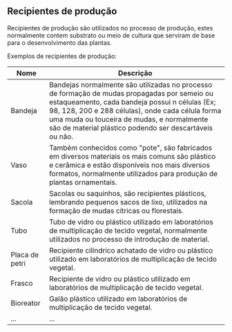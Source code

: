 ## Recipientes de produção

Recipientes de produção são utilizados no processo de produção, estes normalmente contem substrato ou meio de cultura que serviram de base para o desenvolvimento das plantas.



Exemplos de recipientes de produção:

| Nome           | Descrição                                                    |
| -------------- | ------------------------------------------------------------ |
| Bandeja        | Bandejas normalmente são utilizadas no processo de formação de mudas propagadas por semeio ou estaqueamento, cada bandeja possui n células (Ex; 98, 128, 200 e 288 células), onde cada célula forma uma muda ou touceira de mudas, e normalmente são de material plástico podendo ser descartáveis ou não. |
| Vaso           | Também conhecidos como "pote", são fabricados em diversos materiais os mais comuns são plástico e cerâmica e estão disponíveis nos mais diversos formatos, normalmente utilizados para produção de plantas ornamentais. |
| Sacola         | Sacolas ou saquinhos, são recipientes plásticos, lembrando pequenos sacos de lixo, utilizados na formação de mudas cítricas ou florestais. |
| Tubo           | Tubo de vidro ou plástico utilizado em laboratórios de multiplicação de tecido vegetal, normalmente utilizados no processo de introdução de material. |
| Placa de petri | Recipiente cilíndrico achatado de vidro ou plástico utilizado em laboratórios de multiplicação de tecido vegetal. |
| Frasco         | Recipiente de vidro ou plástico utilizado em laboratórios de multiplicação de tecido vegetal. |
| Bioreator      | Galão plástico utilizado em laboratórios de multiplicação de tecido vegetal. |
| ...            | ...                                                          |

 
